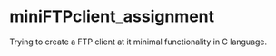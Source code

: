 # miniFTPclient_assignment
Trying to create a FTP client at it minimal functionality in C language.
